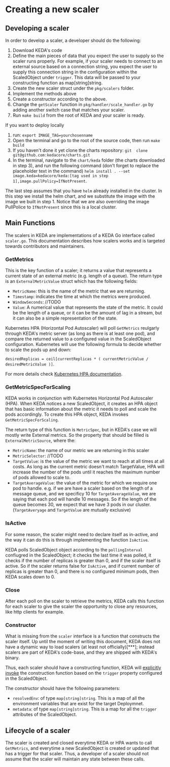 # Creating a new scaler

## Developing a scaler

In order to develop a scaler, a developer should do the following:
1. Download KEDA's code
2. Define the main pieces of data that you expect the user to supply so the scaler runs properly. For example, if your scaler needs to connect to an external source based on a connection string, you expect the user to supply this connection string in the configuration within the ScaledObject under `trigger`. This data will be passed to your constructing function as map[string]string.
2. Create the new scaler struct under the `pkg/scalers` folder.
3. Implement the methods above
4. Create a constructor according to the above.
5. Change the `getScaler` function in `pkg/handler/scale_handler.go` by adding another switch case that matches your scaler.
6. Run `make build` from the root of KEDA and your scaler is ready.

If you want to deploy locally 
1. run: `export IMAGE_TAG=yourchosenname`
2. Open the terminal and go to the root of the source code, then run `make build`
3. If you haven't done it yet clone the charts repository: `git  clone git@github.com:kedacore/charts.git` 
4. In the terminal, navigate to the `chart/keda` folder (the charts downloaded in step 3), and run the following command (don't forget to replace the placeholder text in the command) `helm install . --set image.keda=kedacore/keda:[tag used in step 1],image.pullPolicy=IfNotPresent`.

The last step assumes that you have `helm` already installed in the cluster. In this step we install the helm chart, and we substitute the image with the image we built in step 1. Notice that we are also overriding the image PullPolice to `IfNotPresent` since this is a local cluster.

## Main Functions

The scalers in KEDA are implementations of a KEDA Go interface called `scaler.go`.  This documentation describes how scalers works and is targeted towards contributors and maintainers.

### GetMetrics

This is the key function of a scaler; it returns a value that represents a current state of an external metric (e.g. length of a queue). The return type is an `ExternalMetricValue` struct which has the following fields:
- `MetricName`: this is the name of the metric that we are returning.
- `Timestamp`: indicates the time at which the metrics were produced.
- `WindowSeconds`: //TODO 
- `Value`: A numerical value that represents the state of the metric. It could be the length of a queue, or it can be the amount of lag in a stream, but it can also be a simple representation of the state.

Kubernetes HPA (Horizontal Pod Autoscaler) will poll `GetMetrics` reulgarly through KEDA's metric server (as long as there is at least one pod), and compare the returned value to a configured value in the ScaledObject configuration. Kubernetes will use the following formula to decide whether to scale the pods up and down:  

`desiredReplicas = ceil[currentReplicas * ( currentMetricValue / desiredMetricValue )]`. 

For more details check [Kubernetes HPA documentation](https://kubernetes.io/docs/tasks/run-application/horizontal-pod-autoscale/).

### GetMetricSpecForScaling

KEDA works in conjunction with Kubernetes Horizontal Pod Autoscaler (HPA). When KEDA notices a new ScaledObject, it creates an HPA object that has basic information about the metric it needs to poll and scale the pods accordingly. To create this HPA object, KEDA invokes `GetMetricSpecForScaling`.

The return type of this function is `MetricSpec`, but in KEDA's case we will mostly write External metrics. So the property that should be filled is `ExternalMetricSource`, where the:
- `MetricName`: the name of our metric we are returning in this scaler
- `MetricSelector`: //TODO
- `TargetValue`: is the value of the metric we want to reach at all times at all costs. As long as the current metric doesn't match TargetValue, HPA will increase the number of the pods until it reaches the maximum number of pods allowed to scale to.
- `TargetAverageValue`: the value of the metric for which we require one pod to handle. e.g. if we are have a scaler based on the length of a message queue, and we specificy 10 for `TargetAverageValue`, we are saying that each pod will handle 10 messages. So if the length of the queue becomes 30, we expect that we have 3 pods in our cluster. (`TargetAveryage` and `TargetValue` are mutually exclusive)

### IsActive

For some reason, the scaler might need to declare itself as in-active, and the way it can do this is through implementing the function `IsActive`. 

KEDA polls ScaledObject object according to the `pollingInterval` confiugred in the ScaledObject; it checks the last time it was polled, it checks if the number of replicas is greater than 0, and if the scaler itself is active. So if the scaler returns false for `IsActive`, and if current number of replicas is greater than 0, and there is no configured minimum pods, then KEDA scales down to 0.

### Close
After each poll on the scaler to retrieve the metrics, KEDA calls this function for each scaler to give the scaler the opportunity to close any resources, like http clients for example.

### Constructor
What is missing from the `scaler` interface is a function that constructs the scaler itself. Up until the moment of writing this document, KEDA does not have a dynamic way to load scalers (at least not officially)[***]; instead scalers are part of KEDA's code-base, and they are shipped with KEDA's binary. 

Thus, each scaler should have a constructing function, KEDA will [explicitly invoke](https://github.com/kedacore/keda/blob/4d0cf5ef09ef348cf3a158634910f00741ae5258/pkg/handler/scale_handler.go#L565) the construction function based on the `trigger` property configured in the ScaledObject.

The constructor should have the following parameters:

- `resolvedEnv`: of type `map[string]string`. This is a map of all the environment variables that are exist for the target Deploymnet.
- `metadata`: of type `map[string]string`. This is a map for all the `trigger` attributes of the ScaledObject.


## Lifecycle of a scaler

The scaler is created and closed everytime KEDA or HPA wants to call `GetMetrics`, and everytime a new ScaledObject is created or updated that has a trigger for that scaler. Thus, a developer of a scaler should not assume that the scaler will maintain any state between these calls.
